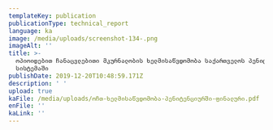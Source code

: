 ```yaml
---
templateKey: publication
publicationType: technical_report
language: ka
image: /media/uploads/screenshot-134-.png
imageAlt: ''
title: >-
  ოპიოიდებით ჩანაცვლებითი მკურნალობის ხელმისაწვდომობა საქართველოს პენიტენციურ
  სისტემაში
publishDate: 2019-12-20T10:48:59.171Z
description: ' '
upload: true
kaFile: /media/uploads/ოჩთ-ხელმისაწვდომობა-პენიტენციურში-ფინალური.pdf
enFile: ''
kaLink: ''
---
```


